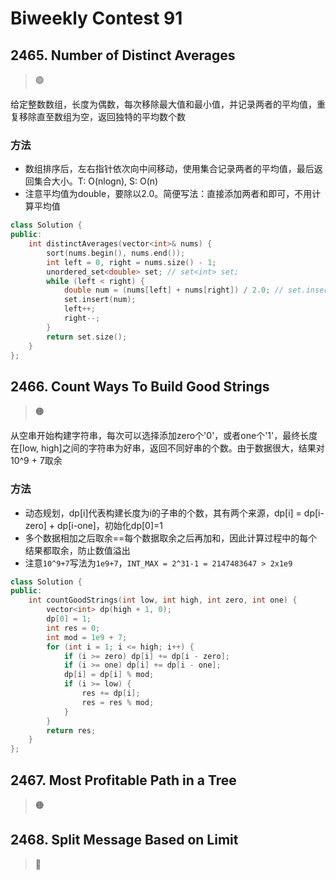 # Biweekly Contest 91
## 2465. Number of Distinct Averages

> :green_circle:

给定整数数组，长度为偶数，每次移除最大值和最小值，并记录两者的平均值，重复移除直至数组为空，返回独特的平均数个数

### 方法

- 数组排序后，左右指针依次向中间移动，使用集合记录两者的平均值，最后返回集合大小。T: O(nlogn), S: O(n)
- 注意平均值为double，要除以2.0。简便写法：直接添加两者和即可，不用计算平均值

```cpp
class Solution {
public:
    int distinctAverages(vector<int>& nums) {
        sort(nums.begin(), nums.end());
        int left = 0, right = nums.size() - 1;
        unordered_set<double> set; // set<int> set;
        while (left < right) {
            double num = (nums[left] + nums[right]) / 2.0; // set.insert(nums[left] + nums[right]);
            set.insert(num);
            left++;
            right--;
        }
        return set.size();
    }
};
```

## 2466. Count Ways To Build Good Strings

> :orange_circle:

从空串开始构建字符串，每次可以选择添加zero个'0'，或者one个'1'，最终长度在[low, high]之间的字符串为好串，返回不同好串的个数。由于数据很大，结果对10^9 + 7取余

### 方法

- 动态规划，dp[i]代表构建长度为i的子串的个数，其有两个来源，dp[i] = dp[i-zero] + dp[i-one]，初始化dp[0]=1
- 多个数据相加之后取余==每个数据取余之后再加和，因此计算过程中的每个结果都取余，防止数值溢出
- 注意`10^9+7`写法为`1e9+7`，`INT_MAX = 2^31-1 = 2147483647 > 2x1e9`

```cpp
class Solution {
public:
    int countGoodStrings(int low, int high, int zero, int one) {
        vector<int> dp(high + 1, 0);
        dp[0] = 1;
        int res = 0;
        int mod = 1e9 + 7;
        for (int i = 1; i <= high; i++) {
            if (i >= zero) dp[i] += dp[i - zero];
            if (i >= one) dp[i] += dp[i - one];
            dp[i] = dp[i] % mod;
            if (i >= low) {
                res += dp[i];
                res = res % mod;
            }
        }
        return res;
    }
};
```

## 2467. Most Profitable Path in a Tree

> :orange_circle:

## 2468. Split Message Based on Limit

> :red_circle: